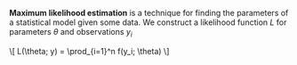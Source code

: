 **Maximum likelihood estimation** is a technique for finding the parameters of a statistical model given some data. We construct a likelihood function $L$ for parameters $\theta$ and observations $y_i$

\\[
L(\theta; y) = \prod_{i=1}^n f(y_i; \theta)
\\]